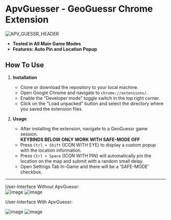 # ApvGuesser - GeoGuessr Chrome Extension
![APV_GUESSR_HEADER](https://github.com/realapire/geoguessr-cheat/assets/111300928/67d869d9-8747-49f0-84aa-27496acf9697)

- **Tested in All Main Game Modes**<br>
- **Features: Auto Pin and Location Popup**<br>

## How To Use

1. **Installation**
   - Clone or download the repository to your local machine.
   - Open Google Chrome and navigate to `chrome://extensions/`.
   - Enable the "Developer mode" toggle switch in the top right corner.
   - Click on the "Load unpacked" button and select the directory where you saved the extension files.

2. **Usage**
   - After installing the extension, navigate to a GeoGuessr game session.
     <br>**KEYBINDS BELOW ONLY WORK WITH SAFE-MODE OFF**
   - Press `Ctrl + Shift` (ICON WITH EYE) to display a custom popup with the location information.
   - Press `Ctrl + Space` (ICON WITH PIN) will automatically pin the location on the map and submit with a random small delay.
   - Open Settings Tab In-Game and there will be a 'SAFE-MODE' checkbox.

<hr>

User-Interface Without ApvGuessr:<br>
![image](https://github.com/realapire/geoguessr-cheat/assets/111300928/365ef2d8-5b58-437b-9727-9f126da66c66)
![image](https://github.com/realapire/geoguessr-cheat/assets/111300928/7ebde62d-dd3b-4160-b28e-529c017a02a9)

User-Interface With ApvGuessr:

![image](https://github.com/realapire/geoguessr-cheat/assets/111300928/87441a6f-0fdb-4032-9600-73cb5f16bdd9)
![image](https://github.com/realapire/geoguessr-cheat/assets/111300928/21542d7f-06f7-4d17-b6ee-7f0021a91038)

